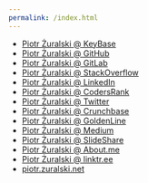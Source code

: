 ```yaml
---
permalink: /index.html 
---
```


- [Piotr Żuralski @ KeyBase](https://keybase.io/piotr_zuralski/)
- [Piotr Żuralski @ GitHub](https://github.com/piotr-zuralski)
- [Piotr Żuralski @ GitLab](https://gitlab.com/piotr-zuralski)
- [Piotr Żuralski @ StackOverflow](https://stackoverflow.com/users/3580681/piotr-%C5%BBuralski?tab=profile)
- [Piotr Żuralski @ LinkedIn](https://www.linkedin.com/in/piotrzuralski/)
- [Piotr Żuralski @ CodersRank](https://profile.codersrank.io/user/piotr-zuralski)
- [Piotr Żuralski @ Twitter](https://twitter.com/piotr_zuralski)
- [Piotr Żuralski @ Crunchbase](https://www.crunchbase.com/person/piotr-%C5%BBuralski)
- [Piotr Żuralski @ GoldenLine](https://www.goldenline.pl/piotr-zuralski/)
- [Piotr Żuralski @ Medium](https://medium.com/@piotr.zuralski)
- [Piotr Żuralski @ SlideShare](https://www.slideshare.net/Piotruralski)
- [Piotr Żuralski @ About.me](https://about.me/piotr-zuralski)
- [Piotr Żuralski @ linktr.ee](https://linktr.ee/piotr_zuralski)
- [piotr.zuralski.net](https://piotr.zuralski.net)
<!--
  currentYear: {{ site.currentYear }}
  experience: {{ site.experience }}
  [zuralski.net](https://zuralski.net)
-->
